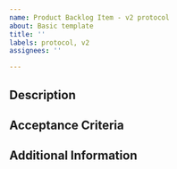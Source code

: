 ```yaml
---
name: Product Backlog Item - v2 protocol
about: Basic template
title: ''
labels: protocol, v2
assignees: ''

---
```


## Description

## Acceptance Criteria

## Additional Information
